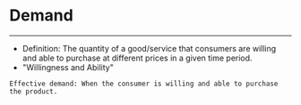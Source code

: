 # Demand
---
-   Definition: The quantity of a good/service that consumers are willing and able to purchase at different prices in a given time period.
-   "Willingness and Ability"

```ad-note
Effective demand: When the consumer is willing and able to purchase the product.
```

